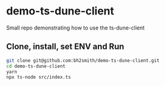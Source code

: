 # demo-ts-dune-client
Small repo demonstrating how to use the ts-dune-client


## Clone, install, set ENV and Run

```sh
git clone git@github.com:bh2smith/demo-ts-dune-client.git
cd demo-ts-dune-client
yarn
npx ts-node src/index.ts
```
